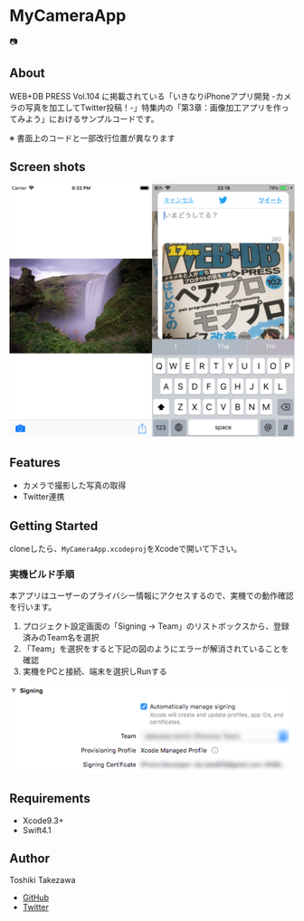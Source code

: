 # MyCameraApp
📷

## About
WEB+DB PRESS Vol.104 に掲載されている「いきなりiPhoneアプリ開発 -カメラの写真を加工してTwitter投稿！-」特集内の「第3章：画像加工アプリを作ってみよう」におけるサンプルコードです。

※ 書面上のコードと一部改行位置が異なります

## Screen shots
<img src="images/screen-shots.png" width="560"/>

## Features
- カメラで撮影した写真の取得
- Twitter連携

## Getting Started
cloneしたら、`MyCameraApp.xcodeproj`をXcodeで開いて下さい。

### 実機ビルド手順
本アプリはユーザーのプライバシー情報にアクセスするので、実機での動作確認を行います。

1. プロジェクト設定画面の「Signing → Team」のリストボックスから、登録済みのTeam名を選択
2. 「Team」を選択をすると下記の図のようにエラーが解消されていることを確認
3. 実機をPCと接続、端末を選択しRunする

<img src="images/signning.png" width="560"/>

## Requirements
- Xcode9.3+
- Swift4.1

## Author
Toshiki Takezawa

- [GitHub](https://github.com/to4iki)
- [Twitter](https://twitter.com/to4iki)
